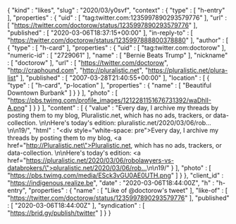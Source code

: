 {
  "kind" : "likes",
  "slug" : "2020/03/y0svf",
  "context" : {
    "type" : [ "h-entry" ],
    "properties" : {
      "uid" : [ "tag:twitter.com:1235997890293579776" ],
      "url" : [ "https://twitter.com/doctorow/status/1235997890293579776" ],
      "published" : [ "2020-03-06T18:37:15+00:00" ],
      "in-reply-to" : [ "https://twitter.com/doctorow/status/1235997888800378880" ],
      "author" : [ {
        "type" : [ "h-card" ],
        "properties" : {
          "uid" : [ "tag:twitter.com:doctorow" ],
          "numeric-id" : [ "2729061" ],
          "name" : [ "Bernie Beats Trump" ],
          "nickname" : [ "doctorow" ],
          "url" : [ "https://twitter.com/doctorow", "http://craphound.com", "http://pluralistic.net", "https://pluralistic.net/plura-list" ],
          "published" : [ "2007-03-28T21:40:55+00:00" ],
          "location" : [ {
            "type" : [ "h-card", "p-location" ],
            "properties" : {
              "name" : [ "Beautiful Downtown Burbank" ]
            }
          } ],
          "photo" : [ "https://pbs.twimg.com/profile_images/1212281151676731392/waDhlI-A.png" ]
        }
      } ],
      "content" : [ {
        "value" : "Every day, I archive my threads by posting them to my blog, Pluralistic.net, which has no ads, trackers, or data-collection. \n\nHere's today's edition: pluralistic.net/2020/03/06/rob…\n\n19/",
        "html" : "<div style=\"white-space: pre\">Every day, I archive my threads by posting them to my blog, <a href=\"http://Pluralistic.net\">Pluralistic.net</a>, which has no ads, trackers, or data-collection. \n\nHere's today's edition: <a href=\"https://pluralistic.net/2020/03/06/robolawyers-vs-databrokers/\">pluralistic.net/2020/03/06/rob…</a>\n\n19/</div>"
      } ],
      "photo" : [ "https://pbs.twimg.com/media/ESck3vGU0AE0UTH.png" ]
    }
  },
  "client_id" : "https://indigenous.realize.be",
  "date" : "2020-03-06T18:44:00Z",
  "h" : "h-entry",
  "properties" : {
    "name" : [ "Like of @doctorow's tweet" ],
    "like-of" : [ "https://twitter.com/doctorow/status/1235997890293579776" ],
    "published" : [ "2020-03-06T18:44:00Z" ],
    "syndication" : [ "https://brid.gy/publish/twitter" ]
  }
}
